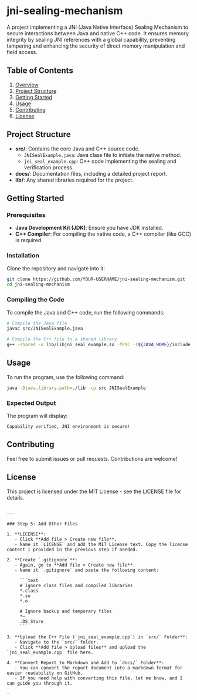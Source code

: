 # jni-sealing-mechanism
A project implementing a JNI (Java Native Interface) Sealing Mechanism to secure interactions between Java and native C++ code. It ensures memory integrity by sealing JNI references with a global capability, preventing tampering and enhancing the security of direct memory manipulation and field access.



## Table of Contents
1. [Overview](#overview)
2. [Project Structure](#project-structure)
3. [Getting Started](#getting-started)
4. [Usage](#usage)
5. [Contributing](#contributing)
6. [License](#license)

## Project Structure
- **src/**: Contains the core Java and C++ source code.
  - `JNISealExample.java`: Java class file to initiate the native method.
  - `jni_seal_example.cpp`: C++ code implementing the sealing and verification process.
- **docs/**: Documentation files, including a detailed project report.
- **lib/**: Any shared libraries required for the project.

## Getting Started

### Prerequisites
- **Java Development Kit (JDK)**: Ensure you have JDK installed.
- **C++ Compiler**: For compiling the native code, a C++ compiler (like GCC) is required.

### Installation
Clone the repository and navigate into it:
```bash
git clone https://github.com/YOUR-USERNAME/jni-sealing-mechanism.git
cd jni-sealing-mechanism
```

### Compiling the Code
To compile the Java and C++ code, run the following commands:
```bash
# Compile the Java file
javac src/JNISealExample.java

# Compile the C++ file to a shared library
g++ -shared -o lib/libjni_seal_example.so -fPIC -I${JAVA_HOME}/include -I${JAVA_HOME}/include/linux src/jni_seal_example.cpp
```

## Usage
To run the program, use the following command:
```bash
java -Djava.library.path=./lib -cp src JNISealExample
```

### Expected Output
The program will display:
```
Capability verified, JNI environment is secure!
```

## Contributing
Feel free to submit issues or pull requests. Contributions are welcome!

## License
This project is licensed under the MIT License - see the LICENSE file for details.
```

---

### Step 5: Add Other Files

1. **LICENSE**:
   - Click **Add file > Create new file**.
   - Name it `LICENSE` and add the MIT License text. Copy the license content I provided in the previous step if needed.

2. **Create `.gitignore`**:
   - Again, go to **Add file > Create new file**.
   - Name it `.gitignore` and paste the following content:
   
     ```text
     # Ignore class files and compiled libraries
     *.class
     *.so
     *.o

     # Ignore backup and temporary files
     *~
     .DS_Store
     ```

3. **Upload the C++ File (`jni_seal_example.cpp`) in `src/` Folder**:
   - Navigate to the `src/` folder.
   - Click **Add file > Upload files** and upload the `jni_seal_example.cpp` file here.

4. **Convert Report to Markdown and Add to `docs/` Folder**:
   - You can convert the report document into a markdown format for easier readability on GitHub.
   - If you need help with converting this file, let me know, and I can guide you through it.

-

